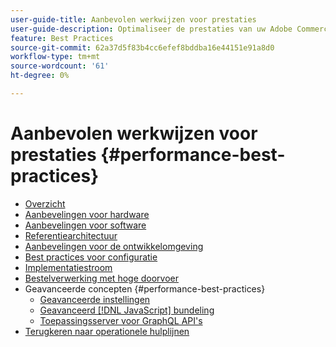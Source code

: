 ```yaml
---
user-guide-title: Aanbevolen werkwijzen voor prestaties
user-guide-description: Optimaliseer de prestaties van uw Adobe Commerce- of Magento Open Source-productieimplementatie aan de hand van onze aanbevelingen.
feature: Best Practices
source-git-commit: 62a37d5f83b4cc6efef8bddba16e44151e91a8d0
workflow-type: tm+mt
source-wordcount: '61'
ht-degree: 0%

---
```



# Aanbevolen werkwijzen voor prestaties {#performance-best-practices}

- [Overzicht](overview.md)
- [Aanbevelingen voor hardware](hardware.md)
- [Aanbevelingen voor software](software.md)
- [Referentiearchitectuur](reference-architecture.md)
- [Aanbevelingen voor de ontwikkelomgeving](development-environment.md)
- [Best practices voor configuratie](configuration.md)
- [Implementatiestroom](deployment-flow.md)
- [Bestelverwerking met hoge doorvoer](high-throughput-order-processing.md)
- Geavanceerde concepten {#performance-best-practices}
   - [Geavanceerde instellingen](advanced-setup.md)
   - [Geavanceerd [!DNL JavaScript] bundeling](advanced-js-bundling.md)
   - [Toepassingsserver voor GraphQL API&#39;s](application-server.md)
- [Terugkeren naar operationele hulplijnen](https://experienceleague.adobe.com/docs/commerce-operations/operational-guides/home.html)
